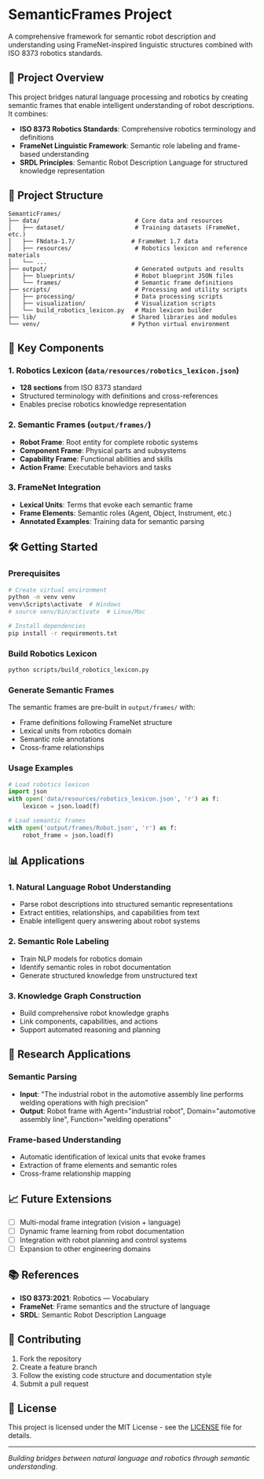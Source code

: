# SemanticFrames Project

A comprehensive framework for semantic robot description and understanding using FrameNet-inspired linguistic structures combined with ISO 8373 robotics standards.

## 🎯 Project Overview

This project bridges natural language processing and robotics by creating semantic frames that enable intelligent understanding of robot descriptions. It combines:

- **ISO 8373 Robotics Standards**: Comprehensive robotics terminology and definitions
- **FrameNet Linguistic Framework**: Semantic role labeling and frame-based understanding
- **SRDL Principles**: Semantic Robot Description Language for structured knowledge representation

## 📁 Project Structure

```
SemanticFrames/
├── data/                           # Core data and resources
│   ├── dataset/                    # Training datasets (FrameNet, etc.)
│   ├── FNdata-1.7/                # FrameNet 1.7 data
│   ├── resources/                  # Robotics lexicon and reference materials
│   └── ...
├── output/                         # Generated outputs and results
│   ├── blueprints/                 # Robot blueprint JSON files
│   └── frames/                     # Semantic frame definitions
├── scripts/                        # Processing and utility scripts
│   ├── processing/                 # Data processing scripts
│   ├── visualization/              # Visualization scripts
│   └── build_robotics_lexicon.py   # Main lexicon builder
├── lib/                           # Shared libraries and modules
└── venv/                          # Python virtual environment
```

## 🚀 Key Components

### 1. Robotics Lexicon (`data/resources/robotics_lexicon.json`)
- **128 sections** from ISO 8373 standard
- Structured terminology with definitions and cross-references
- Enables precise robotics knowledge representation

### 2. Semantic Frames (`output/frames/`)
- **Robot Frame**: Root entity for complete robotic systems
- **Component Frame**: Physical parts and subsystems
- **Capability Frame**: Functional abilities and skills
- **Action Frame**: Executable behaviors and tasks

### 3. FrameNet Integration
- **Lexical Units**: Terms that evoke each semantic frame
- **Frame Elements**: Semantic roles (Agent, Object, Instrument, etc.)
- **Annotated Examples**: Training data for semantic parsing

## 🛠️ Getting Started

### Prerequisites
```bash
# Create virtual environment
python -m venv venv
venv\Scripts\activate  # Windows
# source venv/bin/activate  # Linux/Mac

# Install dependencies
pip install -r requirements.txt
```

### Build Robotics Lexicon
```bash
python scripts/build_robotics_lexicon.py
```

### Generate Semantic Frames
The semantic frames are pre-built in `output/frames/` with:
- Frame definitions following FrameNet structure
- Lexical units from robotics domain
- Semantic role annotations
- Cross-frame relationships

### Usage Examples
```python
# Load robotics lexicon
import json
with open('data/resources/robotics_lexicon.json', 'r') as f:
    lexicon = json.load(f)

# Load semantic frames
with open('output/frames/Robot.json', 'r') as f:
    robot_frame = json.load(f)
```

## 📊 Applications

### 1. Natural Language Robot Understanding
- Parse robot descriptions into structured semantic representations
- Extract entities, relationships, and capabilities from text
- Enable intelligent query answering about robot systems

### 2. Semantic Role Labeling
- Train NLP models for robotics domain
- Identify semantic roles in robot documentation
- Generate structured knowledge from unstructured text

### 3. Knowledge Graph Construction
- Build comprehensive robot knowledge graphs
- Link components, capabilities, and actions
- Support automated reasoning and planning

## 🔬 Research Applications

### Semantic Parsing
- **Input**: "The industrial robot in the automotive assembly line performs welding operations with high precision"
- **Output**: Robot frame with Agent="industrial robot", Domain="automotive assembly line", Function="welding operations"

### Frame-based Understanding
- Automatic identification of lexical units that evoke frames
- Extraction of frame elements and semantic roles
- Cross-frame relationship mapping

## 📈 Future Extensions

- [ ] Multi-modal frame integration (vision + language)
- [ ] Dynamic frame learning from robot documentation
- [ ] Integration with robot planning and control systems
- [ ] Expansion to other engineering domains

## 📚 References

- **ISO 8373:2021**: Robotics — Vocabulary
- **FrameNet**: Frame semantics and the structure of language
- **SRDL**: Semantic Robot Description Language

## 🤝 Contributing

1. Fork the repository
2. Create a feature branch
3. Follow the existing code structure and documentation style
4. Submit a pull request

## 📄 License

This project is licensed under the MIT License - see the [LICENSE](LICENSE) file for details.

---

*Building bridges between natural language and robotics through semantic understanding.*